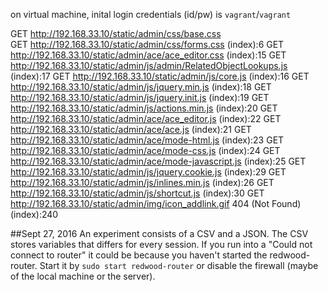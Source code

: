 on virtual machine, inital login credentials (id/pw) is `vagrant`/`vagrant`

GET http://192.168.33.10/static/admin/css/base.css                     
GET http://192.168.33.10/static/admin/css/forms.css                    (index):6
GET http://192.168.33.10/static/admin/ace/ace_editor.css               (index):15
GET http://192.168.33.10/static/admin/js/admin/RelatedObjectLookups.js (index):17
GET http://192.168.33.10/static/admin/js/core.js                       (index):16
GET http://192.168.33.10/static/admin/js/jquery.min.js                 (index):18
GET http://192.168.33.10/static/admin/js/jquery.init.js                (index):19
GET http://192.168.33.10/static/admin/js/actions.min.js                (index):20
GET http://192.168.33.10/static/admin/ace/ace_editor.js                (index):22
GET http://192.168.33.10/static/admin/ace/ace.js                       (index):21
GET http://192.168.33.10/static/admin/ace/mode-html.js                 (index):23
GET http://192.168.33.10/static/admin/ace/mode-css.js                  (index):24
GET http://192.168.33.10/static/admin/ace/mode-javascript.js           (index):25
GET http://192.168.33.10/static/admin/js/jquery.cookie.js              (index):29
GET http://192.168.33.10/static/admin/js/inlines.min.js                (index):26
GET http://192.168.33.10/static/admin/js/shortcut.js                   (index):30
GET http://192.168.33.10/static/admin/img/icon_addlink.gif 404 (Not Found) (index):240

##Sept 27, 2016
An experiment consists of a CSV and a JSON.
The CSV stores variables that differs for every session.
If you run into a "Could not connect to router" it could be because you haven't started the redwood-router.
Start it by `sudo start redwood-router` or disable the firewall (maybe of the local machine or the server).	